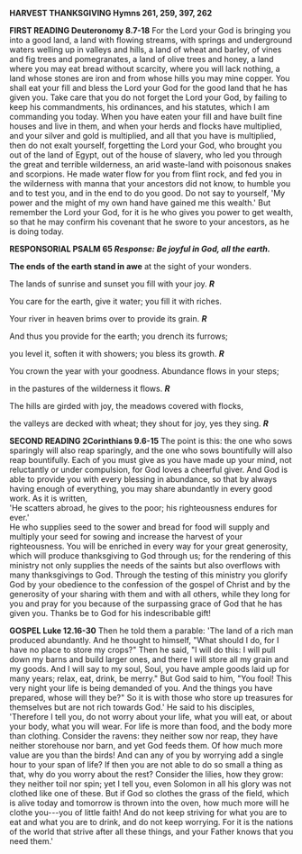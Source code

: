 **HARVEST THANKSGIVING Hymns 261, 259, 397, 262**

**FIRST READING Deuteronomy 8.7-18** For the Lord your God is bringing
you into a good land, a land with flowing streams, with springs and
underground waters welling up in valleys and hills, a land of wheat and
barley, of vines and fig trees and pomegranates, a land of olive trees
and honey, a land where you may eat bread without scarcity, where you
will lack nothing, a land whose stones are iron and from whose hills you
may mine copper. You shall eat your fill and bless the Lord your God for
the good land that he has given you. Take care that you do not forget
the Lord your God, by failing to keep his commandments, his ordinances,
and his statutes, which I am commanding you today. When you have eaten
your fill and have built fine houses and live in them, and when your
herds and flocks have multiplied, and your silver and gold is
multiplied, and all that you have is multiplied, then do not exalt
yourself, forgetting the Lord your God, who brought you out of the land
of Egypt, out of the house of slavery, who led you through the great and
terrible wilderness, an arid waste-land with poisonous snakes and
scorpions. He made water flow for you from flint rock, and fed you in
the wilderness with manna that your ancestors did not know, to humble
you and to test you, and in the end to do you good. Do not say to
yourself, 'My power and the might of my own hand have gained me this
wealth.' But remember the Lord your God, for it is he who gives you
power to get wealth, so that he may confirm his covenant that he swore
to your ancestors, as he is doing today.

**RESPONSORIAL PSALM 65 *Response: Be joyful in God, all the earth.***

**The ends of the earth stand in awe** at the sight of your wonders.

The lands of sunrise and sunset you fill with your joy. ***R***

 You care for the earth, give it water; you fill it with riches.

Your river in heaven brims over to provide its grain. ***R***

 And thus you provide for the earth; you drench its furrows;

you level it, soften it with showers; you bless its growth. ***R***

 You crown the year with your goodness. Abundance flows in your steps;

in the pastures of the wilderness it flows. ***R***

 The hills are girded with joy, the meadows covered with flocks,

the valleys are decked with wheat; they shout for joy, yes they sing.
***R***

**SECOND READING 2Corinthians 9.6-15** The point is this: the one who
sows sparingly will also reap sparingly, and the one who sows
bountifully will also reap bountifully. Each of you must give as you
have made up your mind, not reluctantly or under compulsion, for God
loves a cheerful giver. And God is able to provide you with every
blessing in abundance, so that by always having enough of everything,
you may share abundantly in every good work. As it is written,\
'He scatters abroad, he gives to the poor; his righteousness endures for
ever.'\
He who supplies seed to the sower and bread for food will supply and
multiply your seed for sowing and increase the harvest of your
righteousness. You will be enriched in every way for your great
generosity, which will produce thanksgiving to God through us; for the
rendering of this ministry not only supplies the needs of the saints but
also overflows with many thanksgivings to God. Through the testing of
this ministry you glorify God by your obedience to the confession of the
gospel of Christ and by the generosity of your sharing with them and
with all others, while they long for you and pray for you because of the
surpassing grace of God that he has given you. Thanks be to God for his
indescribable gift!

**GOSPEL Luke 12.16-30** Then he told them a parable: 'The land of a
rich man produced abundantly. And he thought to himself, "What should I
do, for I have no place to store my crops?" Then he said, "I will do
this: I will pull down my barns and build larger ones, and there I will
store all my grain and my goods. And I will say to my soul, Soul, you
have ample goods laid up for many years; relax, eat, drink, be merry."
But God said to him, "You fool! This very night your life is being
demanded of you. And the things you have prepared, whose will they be?"
So it is with those who store up treasures for themselves but are not
rich towards God.' He said to his disciples, 'Therefore I tell you, do
not worry about your life, what you will eat, or about your body, what
you will wear. For life is more than food, and the body more than
clothing. Consider the ravens: they neither sow nor reap, they have
neither storehouse nor barn, and yet God feeds them. Of how much more
value are you than the birds! And can any of you by worrying add a
single hour to your span of life? If then you are not able to do so
small a thing as that, why do you worry about the rest? Consider the
lilies, how they grow: they neither toil nor spin; yet I tell you, even
Solomon in all his glory was not clothed like one of these. But if God
so clothes the grass of the field, which is alive today and tomorrow is
thrown into the oven, how much more will he clothe you---you of little
faith! And do not keep striving for what you are to eat and what you are
to drink, and do not keep worrying. For it is the nations of the world
that strive after all these things, and your Father knows that you need
them.\'

